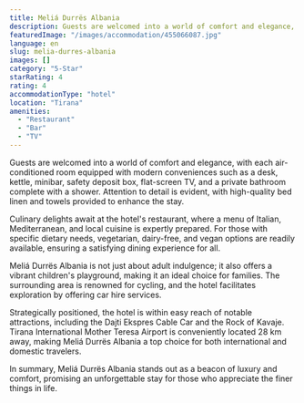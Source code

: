 ```yaml
---
title: Meliá Durrës Albania
description: Guests are welcomed into a world of comfort and elegance, with each air-conditioned room equipped with modern conveniences such as a desk, kettle, minibar, safe
featuredImage: "/images/accommodation/455066087.jpg"
language: en
slug: melia-durres-albania
images: []
category: "5-Star"
starRating: 4
rating: 4
accommodationType: "hotel"
location: "Tirana"
amenities:
  - "Restaurant"
  - "Bar"
  - "TV"
---
```


Guests are welcomed into a world of comfort and elegance, with each air-conditioned room equipped with modern conveniences such as a desk, kettle, minibar, safety deposit box, flat-screen TV, and a private bathroom complete with a shower. Attention to detail is evident, with high-quality bed linen and towels provided to enhance the stay.

Culinary delights await at the hotel's restaurant, where a menu of Italian, Mediterranean, and local cuisine is expertly prepared. For those with specific dietary needs, vegetarian, dairy-free, and vegan options are readily available, ensuring a satisfying dining experience for all.

Meliá Durrës Albania is not just about adult indulgence; it also offers a vibrant children's playground, making it an ideal choice for families. The surrounding area is renowned for cycling, and the hotel facilitates exploration by offering car hire services.

Strategically positioned, the hotel is within easy reach of notable attractions, including the Dajti Ekspres Cable Car and the Rock of Kavaje. Tirana International Mother Teresa Airport is conveniently located 28 km away, making Meliá Durrës Albania a top choice for both international and domestic travelers.

In summary, Meliá Durrës Albania stands out as a beacon of luxury and comfort, promising an unforgettable stay for those who appreciate the finer things in life.

